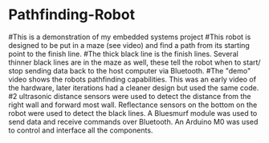 # Pathfinding-Robot
#This is a demonstration of my embedded systems project
#This robot is designed to be put in a maze (see video) and find a path from its starting point to the finish line.
#The thick black line is the finish lines. Several thinner black lines are in the maze as well, these tell the robot when to start/ stop sending data back to the host computer via Bluetooth. 
#The "demo" video shows the robots pathfinding capabilities. This was an early video of the hardware, later iterations had a cleaner design but used the same code. 
#2 ultrasonic distance sensors were used to detect the distance from the right wall and forward most wall. Reflectance sensors on the bottom on the robot were used to detect the black lines. A Bluesmurf module was used to send data and receive commands over Bluetooth. An Arduino M0 was used to control and interface all the components.
